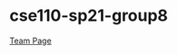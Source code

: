 # cse110-sp21-group8

[Team Page](https://github.com/cse110-sp21-group8/cse110-sp21-group8/blob/main/admin/team.md)
